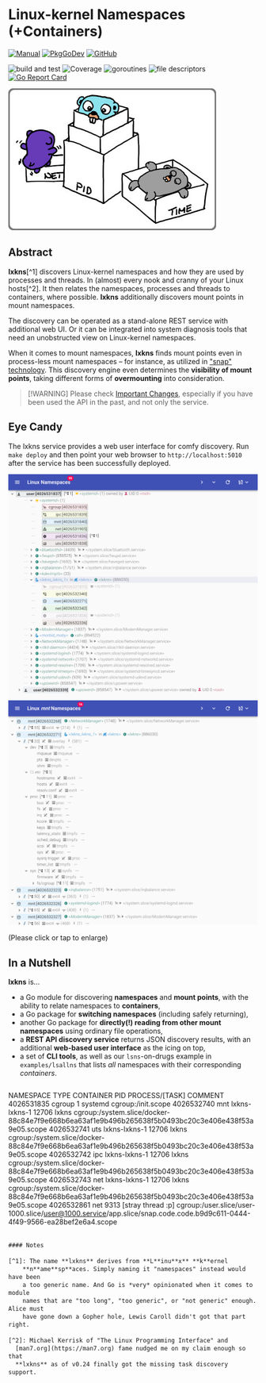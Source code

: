 # Linux-kernel Namespaces (+Containers)

[![Manual](https://img.shields.io/badge/view-manual-blue)](https://thediveo.github.io/lxkns)
[![PkgGoDev](https://img.shields.io/badge/-reference-blue?logo=go&logoColor=white&labelColor=505050)](https://pkg.go.dev/github.com/thediveo/lxkns)
[![GitHub](https://img.shields.io/github/license/thediveo/lxkns)](https://img.shields.io/github/license/thediveo/lxkns)

![build and test](https://github.com/thediveo/lxkns/workflows/build%20and%20test/badge.svg?branch=master)
![Coverage](https://img.shields.io/badge/Coverage-87.7%25-brightgreen)
![goroutines](https://img.shields.io/badge/go%20routines-not%20leaking-success)
![file descriptors](https://img.shields.io/badge/file%20descriptors-not%20leaking-success)
[![Go Report Card](https://goreportcard.com/badge/github.com/thediveo/lxkns)](https://goreportcard.com/report/github.com/thediveo/lxkns)

![lxkns logo](_images/lxkns-gophers.png ':size=150')

## Abstract

**lxkns**[^1] discovers Linux-kernel namespaces and how they are used by
processes and threads.  In (almost) every nook and cranny of your Linux
hosts[^2]. It then relates the namespaces, processes and threads to containers,
where possible. **lxkns** additionally discovers mount points in mount
namespaces. 

The discovery can be operated as a stand-alone REST service with additional web
UI. Or it can be integrated into system diagnosis tools that need an
unobstructed view on Linux-kernel namespaces.

When it comes to mount namespaces, **lxkns** finds mount points even in
process-less mount namespaces – for instance, as utilized in ["snap"
technology](https://snapcraft.io/docs). This discovery engine even determines
the **visibility of mount points**, taking different forms of **overmounting**
into consideration.

> [!WARNING] Please check [Important Changes](changelog), especially if you
> have been used the API in the past, and not only the service.

## Eye Candy

The lxkns service provides a web user interface for comfy discovery. Run `make
deploy` and then point your web browser to `http://localhost:5010` after the
service has been successfully deployed.

![lxkns teaser](_images/teaser.png ':class=teaser')
![mount points teaser](_images/teaser-mountpoints.png ':class=teaser')

(Please click or tap to enlarge)

## In a Nutshell

**lxkns** is...

- a Go module for discovering **namespaces** and **mount points**, with the
  ability to relate namespaces to **containers**,
- a Go package for **switching namespaces** (including safely returning),
- another Go package for **directly(!) reading from other mount namespaces**
  using ordinary file operations,
- a **REST API discovery service** returns JSON discovery results, with an
  additional **web-based user interface** as the icing on top,
- a set of **CLI tools**, as well as our `lsns`-on-drugs example in
  `examples/lsallns` that lists *all* namespaces with their corresponding
  *containers*.
  ```console
NAMESPACE  TYPE   CONTAINER     PID   PROCESS/[TASK]    COMMENT
4026531835 cgroup               1     systemd           cgroup:/init.scope
4026532740 mnt    lxkns-lxkns-1 12706 lxkns             cgroup:/system.slice/docker-88c84e7f9e668b6ea63af1e9b496b265638f5b0493bc20c3e406e438f53a9e05.scope
4026532741 uts    lxkns-lxkns-1 12706 lxkns             cgroup:/system.slice/docker-88c84e7f9e668b6ea63af1e9b496b265638f5b0493bc20c3e406e438f53a9e05.scope
4026532742 ipc    lxkns-lxkns-1 12706 lxkns             cgroup:/system.slice/docker-88c84e7f9e668b6ea63af1e9b496b265638f5b0493bc20c3e406e438f53a9e05.scope
4026532743 net    lxkns-lxkns-1 12706 lxkns             cgroup:/system.slice/docker-88c84e7f9e668b6ea63af1e9b496b265638f5b0493bc20c3e406e438f53a9e05.scope
4026532861 net                  9313  [stray thread :p] cgroup:/user.slice/user-1000.slice/user@1000.service/app.slice/snap.code.code.b9d9c611-0444-4f49-9566-ea28bef2e6a4.scope
  ```

#### Notes

[^1]: The name **lxkns** derives from **L**inu**x** **k**ernel
      **n**ame**sp**aces. Simply naming it "namespaces" instead would have been
      a too generic name. And Go is *very* opinionated when it comes to module
      names that are "too long", "too generic", or "not generic" enough. Alice must
      have gone down a Gopher hole, Lewis Caroll didn't got that part right.

[^2]: Michael Kerrisk of "The Linux Programming Interface" and
    [man7.org](https://man7.org) fame nudged me on my claim enough so that
    **lxkns** as of v0.24 finally got the missing task discovery support.
